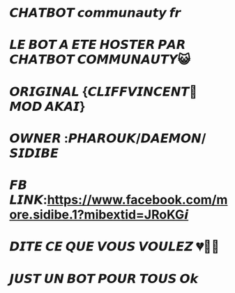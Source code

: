 # 𝘾𝙃𝘼𝙏𝘽𝙊𝙏 𝙘𝙤𝙢𝙢𝙪𝙣𝙖𝙪𝙩𝙮 𝙛𝙧 

# 𝙇𝙀 𝘽𝙊𝙏 𝘼 𝙀𝙏𝙀 𝙃𝙊𝙎𝙏𝙀𝙍 𝙋𝘼𝙍 𝘾𝙃𝘼𝙏𝘽𝙊𝙏 𝘾𝙊𝙈𝙈𝙐𝙉𝘼𝙐𝙏𝙔😺


# 𝙊𝙍𝙄𝙂𝙄𝙉𝘼𝙇 {𝘾𝙇𝙄𝙁𝙁𝙑𝙄𝙉𝘾𝙀𝙉𝙏🙏 𝙈𝙊𝘿 𝘼𝙆𝘼𝙄}


# 𝙊𝙒𝙉𝙀𝙍 :𝙋𝙃𝘼𝙍𝙊𝙐𝙆/𝘿𝘼𝙀𝙈𝙊𝙉/𝙎𝙄𝘿𝙄𝘽𝙀

# 𝙁𝘽 𝙇𝙄𝙉𝙆:https://www.facebook.com/more.sidibe.1?mibextid=JRoKG𝙞

# 𝘿𝙄𝙏𝙀 𝘾𝙀 𝙌𝙐𝙀 𝙑𝙊𝙐𝙎 𝙑𝙊𝙐𝙇𝙀𝙕 💔🧑‍🦯

# 𝙅𝙐𝙎𝙏 𝙐𝙉 𝘽𝙊𝙏 𝙋𝙊𝙐𝙍 𝙏𝙊𝙐𝙎 𝙊𝙠 
